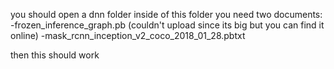 you should open a dnn folder 
inside of this folder you need two documents:
-frozen_inference_graph.pb (couldn't upload since its big but you can find it online)
-mask_rcnn_inception_v2_coco_2018_01_28.pbtxt

then this should work
